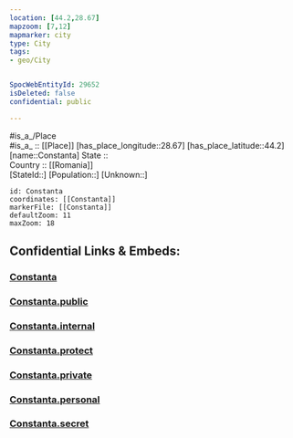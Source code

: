 ```yaml
---
location: [44.2,28.67] 
mapzoom: [7,12] 
mapmarker: city 
type: City
tags:
- geo/City


SpocWebEntityId: 29652
isDeleted: false
confidential: public

---
```

#is_a_/Place  
#is_a_ :: [[Place]] 
[has_place_longitude::28.67] 
[has_place_latitude::44.2] 
[name::Constanta] 
State ::  
Country :: [[Romania]]  
[StateId::] 
[Population::] 
[Unknown::] 


```leaflet
id: Constanta
coordinates: [[Constanta]] 
markerFile: [[Constanta]] 
defaultZoom: 11 
maxZoom: 18
```


## Confidential Links & Embeds: 

### [Constanta](/_Standards/Earth/Continent/Europe/Europe~East/Romania/City/Constanta.md) 

### [Constanta.public](/_public/Earth/Continent/Europe/Europe~East/Romania/City/Constanta.public.md) 

### [Constanta.internal](/_internal/Earth/Continent/Europe/Europe~East/Romania/City/Constanta.internal.md) 

### [Constanta.protect](/_protect/Earth/Continent/Europe/Europe~East/Romania/City/Constanta.protect.md) 

### [Constanta.private](/_private/Earth/Continent/Europe/Europe~East/Romania/City/Constanta.private.md) 

### [Constanta.personal](/_personal/Earth/Continent/Europe/Europe~East/Romania/City/Constanta.personal.md) 

### [Constanta.secret](/_secret/Earth/Continent/Europe/Europe~East/Romania/City/Constanta.secret.md)

